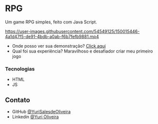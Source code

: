 # RPG
Um game RPG simples, feito com Java Script.


https://user-images.githubusercontent.com/54549125/150015446-4a1d47f5-de91-4bdb-a0ab-f6b7fefb9881.mp4

- Onde posso ver sua demonstração? [Click aqui]()
- Qual foi sua experiência? Maravilhoso e desafiador criar meu primeiro jogo

### Tecnologias

- HTML
- JS

## Contato

- GitHub [@YuriSalesdeOliveira](https://github.com/YuriSalesdeOliveira)
- Linkedin [@Yuri Oliveira](https://www.linkedin.com/in/yuri-oliveira-0703801a2/)


